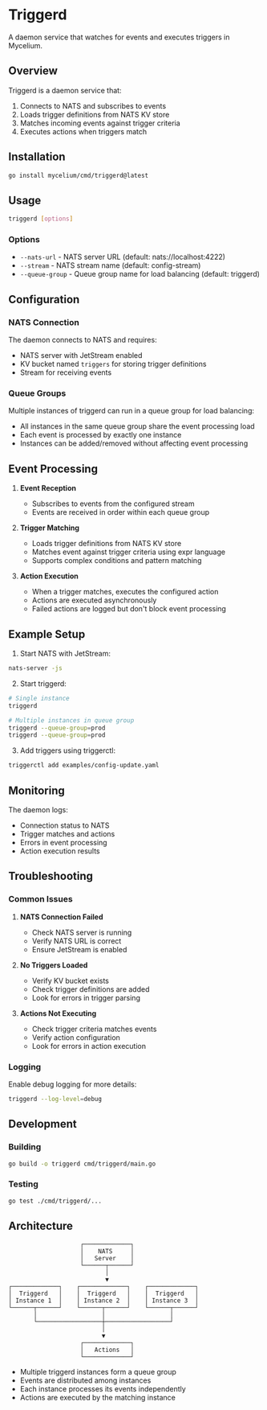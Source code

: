 # Triggerd

A daemon service that watches for events and executes triggers in Mycelium.

## Overview

Triggerd is a daemon service that:
1. Connects to NATS and subscribes to events
2. Loads trigger definitions from NATS KV store
3. Matches incoming events against trigger criteria
4. Executes actions when triggers match

## Installation

```bash
go install mycelium/cmd/triggerd@latest
```

## Usage

```bash
triggerd [options]
```

### Options

- `--nats-url`        - NATS server URL (default: nats://localhost:4222)
- `--stream`          - NATS stream name (default: config-stream)
- `--queue-group`     - Queue group name for load balancing (default: triggerd)

## Configuration

### NATS Connection

The daemon connects to NATS and requires:
- NATS server with JetStream enabled
- KV bucket named `triggers` for storing trigger definitions
- Stream for receiving events

### Queue Groups

Multiple instances of triggerd can run in a queue group for load balancing:
- All instances in the same queue group share the event processing load
- Each event is processed by exactly one instance
- Instances can be added/removed without affecting event processing

## Event Processing

1. **Event Reception**
   - Subscribes to events from the configured stream
   - Events are received in order within each queue group

2. **Trigger Matching**
   - Loads trigger definitions from NATS KV store
   - Matches event against trigger criteria using expr language
   - Supports complex conditions and pattern matching

3. **Action Execution**
   - When a trigger matches, executes the configured action
   - Actions are executed asynchronously
   - Failed actions are logged but don't block event processing

## Example Setup

1. Start NATS with JetStream:
```bash
nats-server -js
```

2. Start triggerd:
```bash
# Single instance
triggerd

# Multiple instances in queue group
triggerd --queue-group=prod
triggerd --queue-group=prod
```

3. Add triggers using triggerctl:
```bash
triggerctl add examples/config-update.yaml
```

## Monitoring

The daemon logs:
- Connection status to NATS
- Trigger matches and actions
- Errors in event processing
- Action execution results

## Troubleshooting

### Common Issues

1. **NATS Connection Failed**
   - Check NATS server is running
   - Verify NATS URL is correct
   - Ensure JetStream is enabled

2. **No Triggers Loaded**
   - Verify KV bucket exists
   - Check trigger definitions are added
   - Look for errors in trigger parsing

3. **Actions Not Executing**
   - Check trigger criteria matches events
   - Verify action configuration
   - Look for errors in action execution

### Logging

Enable debug logging for more details:
```bash
triggerd --log-level=debug
```

## Development

### Building

```bash
go build -o triggerd cmd/triggerd/main.go
```

### Testing

```bash
go test ./cmd/triggerd/...
```

## Architecture

```
                    ┌─────────────┐
                    │    NATS     │
                    │   Server    │
                    └──────┬──────┘
                           │
                           ▼
┌─────────────┐    ┌─────────────┐    ┌─────────────┐
│  Triggerd   │    │  Triggerd   │    │  Triggerd   │
│ Instance 1  │    │ Instance 2  │    │ Instance 3  │
└──────┬──────┘    └──────┬──────┘    └──────┬──────┘
       │                  │                  │
       └──────────────────┼──────────────────┘
                          │
                          ▼
                    ┌─────────────┐
                    │   Actions   │
                    └─────────────┘
```

- Multiple triggerd instances form a queue group
- Events are distributed among instances
- Each instance processes its events independently
- Actions are executed by the matching instance 